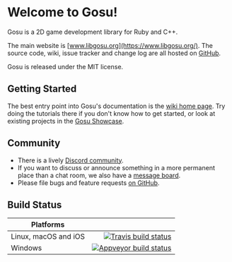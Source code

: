 Welcome to Gosu!
================

Gosu is a 2D game development library for Ruby and C++.

The main website is [www.libgosu.org](https://www.libgosu.org/).
The source code, wiki, issue tracker and change log are all hosted on [GitHub](https://github.com/gosu/gosu).

Gosu is released under the MIT license.

Getting Started
---------------

The best entry point into Gosu's documentation is the [wiki home page](https://github.com/gosu/gosu/wiki).
Try doing the tutorials there if you don't know how to get started,
or look at existing projects in the [Gosu Showcase](https://www.libgosu.org/cgi-bin/mwf/board_show.pl?bid=2).

Community
---------

- There is a lively [Discord community](https://discord.gg/SZ4nbEd).
- If you want to discuss or announce something in a more permanent place than a chat room, we also have a [message board](https://www.libgosu.org/cgi-bin/mwf/forum.pl).
- Please file bugs and feature requests [on GitHub](https://github.com/gosu/gosu/issues).

Build Status
------------

Platforms| 
---|---:
Linux, macOS and iOS|[![Travis build status](https://travis-ci.org/gosu/gosu.svg?branch=master)](https://travis-ci.org/gosu/gosu)
Windows|[![Appveyor build status](https://ci.appveyor.com/api/projects/status/v0liohs47jono1eq?svg=true)](https://ci.appveyor.com/project/gosu-ci/gosu)
